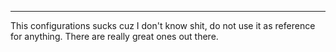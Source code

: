 ***
This configurations sucks cuz I don't know shit, do not use it as reference for anything. There are really great ones out there.
